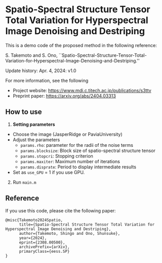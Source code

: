 # Spatio-Spectral Structure Tensor Total Variation for Hyperspectral Image Denoising and Destriping

This is a demo code of the proposed method in the following reference:

S. Takemoto and S. Ono,
``Spatio-Spectral-Structure-Tensor-Total-Variation-for-Hyperspectral-Image-Denoising-and-Destriping.''

Update history:
Apr. 4, 2024: v1.0 

For more information, see the following

- Project website: https://www.mdi.c.titech.ac.jp/publications/s3ttv
- Preprint paper: https://arxiv.org/abs/2404.03313

## How to use
1. **Setting parameters**
 - Choose the image (JasperRidge or PaviaUniversity)
 - Adjust the parameters
   - `params.rho`: parameter for the radii of the noise terms
   - `params.blocksize`: Block size of spatio-spectral structure tensor
   - `params.stopcri`: Stopping criterion
   - `params.maxiter`: Maximum number of iterations
   - `params.disprate`: Period to display intermediate results
 - Set as `use_GPU` = 1 if you use GPU.

2. Run ```main.m```


## Reference
If you use this code, please cite the following paper:

```
@misc{Takemoto2024Spatio,
      title={Spatio-Spectral Structure Tensor Total Variation for Hyperspectral Image Denoising and Destriping}, 
      author={Takemoto, Shingo and Ono, Shunsuke},
      year={2024},
      eprint={2308.00500},
      archivePrefix={arXiv},
      primaryClass={eess.SP}
}
```
